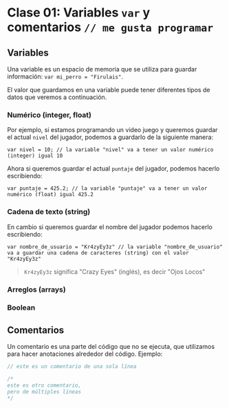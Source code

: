 # Clase 01: Variables `var` y comentarios `// me gusta programar`

## Variables

Una variable es un espacio de memoria que se utiliza para guardar información: `var mi_perro = "Firulais"`.

El valor que guardamos en una variable puede tener diferentes tipos de datos que veremos a continuación.

### Numérico (integer, float)

Por ejemplo, si estamos programando un video juego y queremos guardar el actual `nivel` del jugador, podemos a guardarlo de la siguiente manera:

`var nivel = 10; // la variable "nivel" va a tener un valor numérico (integer) igual 10`

Ahora si queremos guardar el actual `puntaje` del jugador, podemos hacerlo escribiendo:

`var puntaje = 425.2; // la variable "puntaje" va a tener un valor numérico (float) igual 425.2`

### Cadena de texto (string)

En cambio si queremos guardar el nombre del jugador podemos hacerlo escribiendo:

`var nombre_de_usuario = "Kr4zyEy3z" // la variable "nombre_de_usuario" va a guardar una cadena de caracteres (string) con el valor "Kr4zyEy3z"`

> `Kr4zyEy3z` significa "Crazy Eyes" (inglés), es decir "Ojos Locos"

### Arreglos (arrays)

### Boolean

## Comentarios

Un comentario es una parte del código que no se ejecuta, que utilizamos para hacer anotaciones alrededor del código. Ejemplo:

```javascript
// este es un comentario de una sola línea

/*
este es otro comentario,
pero de múltiples líneas
*/
```
